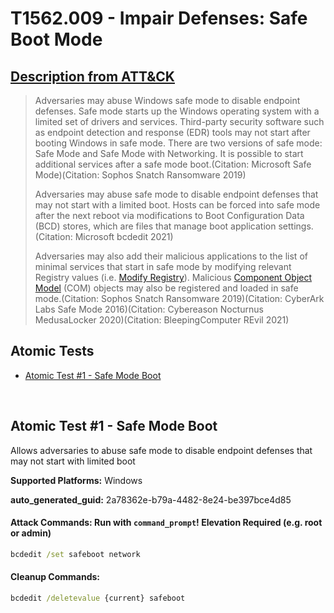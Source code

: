 # T1562.009 - Impair Defenses: Safe Boot Mode
## [Description from ATT&CK](https://attack.mitre.org/techniques/T1562/009)
<blockquote>

Adversaries may abuse Windows safe mode to disable endpoint defenses. Safe mode starts up the Windows operating system with a limited set of drivers and services. Third-party security software such as endpoint detection and response (EDR) tools may not start after booting Windows in safe mode. There are two versions of safe mode: Safe Mode and Safe Mode with Networking. It is possible to start additional services after a safe mode boot.(Citation: Microsoft Safe Mode)(Citation: Sophos Snatch Ransomware 2019)

Adversaries may abuse safe mode to disable endpoint defenses that may not start with a limited boot. Hosts can be forced into safe mode after the next reboot via modifications to Boot Configuration Data (BCD) stores, which are files that manage boot application settings.(Citation: Microsoft bcdedit 2021)

Adversaries may also add their malicious applications to the list of minimal services that start in safe mode by modifying relevant Registry values (i.e. [Modify Registry](https://attack.mitre.org/techniques/T1112)). Malicious [Component Object Model](https://attack.mitre.org/techniques/T1559/001) (COM) objects may also be registered and loaded in safe mode.(Citation: Sophos Snatch Ransomware 2019)(Citation: CyberArk Labs Safe Mode 2016)(Citation: Cybereason Nocturnus MedusaLocker 2020)(Citation: BleepingComputer REvil 2021)

</blockquote>

## Atomic Tests

- [Atomic Test #1 - Safe Mode Boot](#atomic-test-1---safe-mode-boot)


<br/>

## Atomic Test #1 - Safe Mode Boot
Allows adversaries to abuse safe mode to disable endpoint defenses that may not start with limited boot

**Supported Platforms:** Windows


**auto_generated_guid:** 2a78362e-b79a-4482-8e24-be397bce4d85






#### Attack Commands: Run with `command_prompt`!  Elevation Required (e.g. root or admin) 


```cmd
bcdedit /set safeboot network
```

#### Cleanup Commands:
```cmd
bcdedit /deletevalue {current} safeboot
```





<br/>
